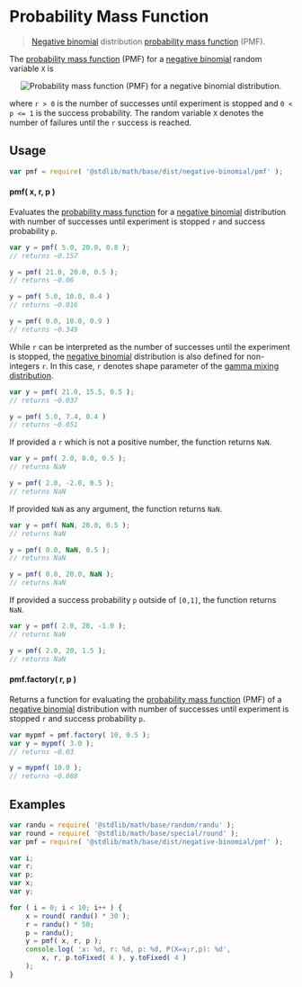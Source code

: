 # Probability Mass Function

> [Negative binomial][negative-binomial] distribution [probability mass function][pmf] (PMF).


<section class="intro">

The [probability mass function][pmf] (PMF) for a [negative binomial][negative-binomial] random variable `X` is

<!-- <equation class="equation" label="eq:pmf" align="center" raw="f(x; r, p) = P(X = x; r,p) = \binom{k+r-1}{x} p^r(1-p)^x \quad\text{for }x = 0, 1, 2, \dotsc" alt="Probability mass function (PMF) for a negative binomial distribution."> -->

<div class="equation" align="center" data-raw-text="f(x; r, p) = P(X = x; r,p) = \binom{k+r-1}{x} p^r(1-p)^x \quad\text{for }x = 0, 1, 2, \dotsc" data-equation="eq:pmf">
    <img src="" alt="Probability mass function (PMF) for a negative binomial distribution.">
    <br>
</div>

<!-- </equation> -->

where `r > 0` is the number of successes until experiment is stopped and `0 < p <= 1` is the success probability. The random variable `X` denotes the number of failures until the `r` success is reached. 

</section>

<!-- /.intro -->


<section class="usage">

## Usage

``` javascript
var pmf = require( '@stdlib/math/base/dist/negative-binomial/pmf' );
```

#### pmf( x, r, p )

Evaluates the [probability mass function][pmf] for a [negative binomial][negative-binomial] distribution with number of successes until experiment is stopped `r` and success probability `p`.

``` javascript
var y = pmf( 5.0, 20.0, 0.8 );
// returns ~0.157

y = pmf( 21.0, 20.0, 0.5 );
// returns ~0.06

y = pmf( 5.0, 10.0, 0.4 )
// returns ~0.016

y = pmf( 0.0, 10.0, 0.9 )
// returns ~0.349
```

While `r` can be interpreted as the number of successes until the experiment is stopped, the [negative binomial][negative-binomial] distribution is also defined for non-integers `r`. In this case, `r` denotes shape parameter of the [gamma mixing distribution][mixture-representation].

``` javascript
var y = pmf( 21.0, 15.5, 0.5 );
// returns ~0.037

y = pmf( 5.0, 7.4, 0.4 )
// returns ~0.051
```

If provided a `r` which is not a positive number, the function returns `NaN`.

``` javascript
var y = pmf( 2.0, 0.0, 0.5 );
// returns NaN

y = pmf( 2.0, -2.0, 0.5 );
// returns NaN
```

If provided `NaN` as any argument, the function returns `NaN`.

``` javascript
var y = pmf( NaN, 20.0, 0.5 );
// returns NaN

y = pmf( 0.0, NaN, 0.5 );
// returns NaN

y = pmf( 0.0, 20.0, NaN );
// returns NaN
```

If provided a success probability `p` outside of `[0,1]`, the function returns `NaN`.

``` javascript
var y = pmf( 2.0, 20, -1.0 );
// returns NaN

y = pmf( 2.0, 20, 1.5 );
// returns NaN
```

#### pmf.factory( r, p )

Returns a function for evaluating the [probability mass function][pmf] (PMF) of a [negative binomial][negative-binomial] distribution with number of successes until experiment is stopped `r` and success probability `p`.

``` javascript
var mypmf = pmf.factory( 10, 0.5 );
var y = mypmf( 3.0 );
// returns ~0.03

y = mypmf( 10.0 );
// returns ~0.088
```

</section>

<!-- /.usage -->


<section class="examples">

## Examples

``` javascript
var randu = require( '@stdlib/math/base/random/randu' );
var round = require( '@stdlib/math/base/special/round' );
var pmf = require( '@stdlib/math/base/dist/negative-binomial/pmf' );

var i;
var r;
var p;
var x;
var y;

for ( i = 0; i < 10; i++ ) {
    x = round( randu() * 30 );
    r = randu() * 50;
    p = randu();
    y = pmf( x, r, p );
    console.log( 'x: %d, r: %d, p: %d, P(X=x;r,p): %d',
        x, r, p.toFixed( 4 ), y.toFixed( 4 )
    );
}
```

</section>

<!-- /.examples -->


<section class="links">

[mixture-representation]: https://en.wikipedia.org/wiki/Negative_binomial_distribution#Gamma.E2.80.93Poisson_mixture
[negative-binomial]: https://en.wikipedia.org/wiki/Negative_binomial_distribution
[pmf]: https://en.wikipedia.org/wiki/Probability_mass_function

</section>

<!-- /.links -->

